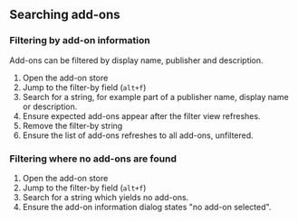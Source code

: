 
## Searching add-ons

### Filtering by add-on information

Add-ons can be filtered by display name, publisher and description.

1. Open the add-on store
1. Jump to the filter-by field (`alt+f`)
1. Search for a string, for example part of a publisher name, display name or description.
1. Ensure expected add-ons appear after the filter view refreshes.
1. Remove the filter-by string
1. Ensure the list of add-ons refreshes to all add-ons, unfiltered.

### Filtering where no add-ons are found

1. Open the add-on store
1. Jump to the filter-by field (`alt+f`)
1. Search for a string which yields no add-ons.
1. Ensure the add-on information dialog  states "no add-on selected".
